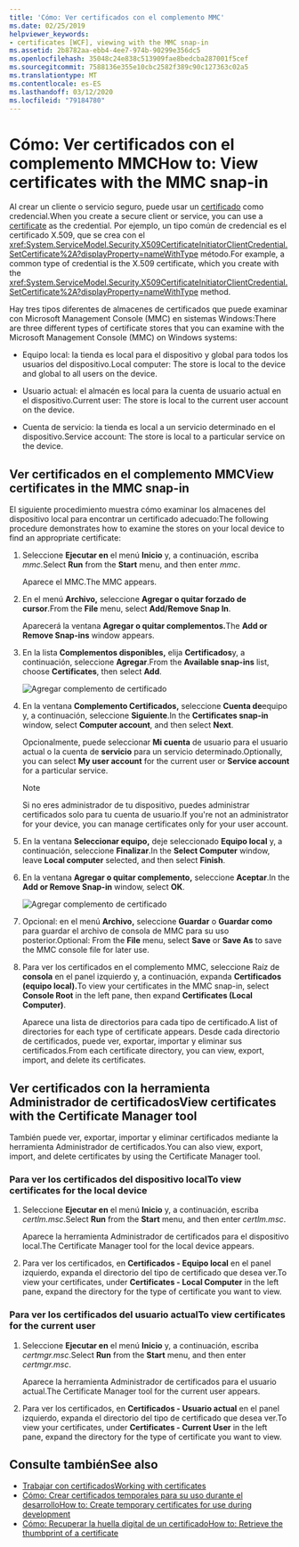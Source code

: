 ```yaml
---
title: 'Cómo: Ver certificados con el complemento MMC'
ms.date: 02/25/2019
helpviewer_keywords:
- certificates [WCF], viewing with the MMC snap-in
ms.assetid: 2b8782aa-ebb4-4ee7-974b-90299e356dc5
ms.openlocfilehash: 35048c24e838c513909fae8bedcba287001f5cef
ms.sourcegitcommit: 7588136e355e10cbc2582f389c90c127363c02a5
ms.translationtype: MT
ms.contentlocale: es-ES
ms.lasthandoff: 03/12/2020
ms.locfileid: "79184780"
---
```

# <a name="how-to-view-certificates-with-the-mmc-snap-in"></a><span data-ttu-id="d4dbb-102">Cómo: Ver certificados con el complemento MMC</span><span class="sxs-lookup"><span data-stu-id="d4dbb-102">How to: View certificates with the MMC snap-in</span></span>
<span data-ttu-id="d4dbb-103">Al crear un cliente o servicio seguro, puede usar un [certificado](working-with-certificates.md) como credencial.</span><span class="sxs-lookup"><span data-stu-id="d4dbb-103">When you create a secure client or service, you can use a [certificate](working-with-certificates.md) as the credential.</span></span> <span data-ttu-id="d4dbb-104">Por ejemplo, un tipo común de credencial es el certificado X.509, que se crea con el <xref:System.ServiceModel.Security.X509CertificateInitiatorClientCredential.SetCertificate%2A?displayProperty=nameWithType> método.</span><span class="sxs-lookup"><span data-stu-id="d4dbb-104">For example, a common type of credential is the X.509 certificate, which you create with the <xref:System.ServiceModel.Security.X509CertificateInitiatorClientCredential.SetCertificate%2A?displayProperty=nameWithType> method.</span></span>

<span data-ttu-id="d4dbb-105">Hay tres tipos diferentes de almacenes de certificados que puede examinar con Microsoft Management Console (MMC) en sistemas Windows:</span><span class="sxs-lookup"><span data-stu-id="d4dbb-105">There are three different types of certificate stores that you can examine with the Microsoft Management Console (MMC) on Windows systems:</span></span>

- <span data-ttu-id="d4dbb-106">Equipo local: la tienda es local para el dispositivo y global para todos los usuarios del dispositivo.</span><span class="sxs-lookup"><span data-stu-id="d4dbb-106">Local computer: The store is local to the device and global to all users on the device.</span></span>

- <span data-ttu-id="d4dbb-107">Usuario actual: el almacén es local para la cuenta de usuario actual en el dispositivo.</span><span class="sxs-lookup"><span data-stu-id="d4dbb-107">Current user: The store is local to the current user account on the device.</span></span>

- <span data-ttu-id="d4dbb-108">Cuenta de servicio: la tienda es local a un servicio determinado en el dispositivo.</span><span class="sxs-lookup"><span data-stu-id="d4dbb-108">Service account: The store is local to a particular service on the device.</span></span>

## <a name="view-certificates-in-the-mmc-snap-in"></a><span data-ttu-id="d4dbb-109">Ver certificados en el complemento MMC</span><span class="sxs-lookup"><span data-stu-id="d4dbb-109">View certificates in the MMC snap-in</span></span>

<span data-ttu-id="d4dbb-110">El siguiente procedimiento muestra cómo examinar los almacenes del dispositivo local para encontrar un certificado adecuado:</span><span class="sxs-lookup"><span data-stu-id="d4dbb-110">The following procedure demonstrates how to examine the stores on your local device to find an appropriate certificate:</span></span>
  
1. <span data-ttu-id="d4dbb-111">Seleccione **Ejecutar en** el menú **Inicio** y, a continuación, escriba *mmc*.</span><span class="sxs-lookup"><span data-stu-id="d4dbb-111">Select **Run** from the **Start** menu, and then enter *mmc*.</span></span>

    <span data-ttu-id="d4dbb-112">Aparece el MMC.</span><span class="sxs-lookup"><span data-stu-id="d4dbb-112">The MMC appears.</span></span>
  
2. <span data-ttu-id="d4dbb-113">En el menú **Archivo,** seleccione **Agregar o quitar forzado de cursor**.</span><span class="sxs-lookup"><span data-stu-id="d4dbb-113">From the **File** menu, select **Add/Remove Snap In**.</span></span>

    <span data-ttu-id="d4dbb-114">Aparecerá la ventana **Agregar o quitar complementos.**</span><span class="sxs-lookup"><span data-stu-id="d4dbb-114">The **Add or Remove Snap-ins** window appears.</span></span>
  
3. <span data-ttu-id="d4dbb-115">En la lista **Complementos disponibles,** elija **Certificados**y, a continuación, seleccione **Agregar**.</span><span class="sxs-lookup"><span data-stu-id="d4dbb-115">From the **Available snap-ins** list, choose **Certificates**, then select **Add**.</span></span>  

    ![Agregar complemento de certificado](./media/mmc-add-certificate-snap-in.png)
  
4. <span data-ttu-id="d4dbb-117">En la ventana **Complemento Certificados,** seleccione **Cuenta de**equipo y, a continuación, seleccione **Siguiente**.</span><span class="sxs-lookup"><span data-stu-id="d4dbb-117">In the **Certificates snap-in** window, select **Computer account**, and then select **Next**.</span></span>
  
    <span data-ttu-id="d4dbb-118">Opcionalmente, puede seleccionar **Mi cuenta** de usuario para el usuario actual o la cuenta de **servicio** para un servicio determinado.</span><span class="sxs-lookup"><span data-stu-id="d4dbb-118">Optionally, you can select **My user account** for the current user or **Service account** for a particular service.</span></span>

    > [!NOTE]
    > <span data-ttu-id="d4dbb-119">Si no eres administrador de tu dispositivo, puedes administrar certificados solo para tu cuenta de usuario.</span><span class="sxs-lookup"><span data-stu-id="d4dbb-119">If you're not an administrator for your device, you can manage certificates only for your user account.</span></span>
  
5. <span data-ttu-id="d4dbb-120">En la ventana **Seleccionar equipo,** deje seleccionado **Equipo local** y, a continuación, seleccione **Finalizar**.</span><span class="sxs-lookup"><span data-stu-id="d4dbb-120">In the **Select Computer** window, leave **Local computer** selected, and then select **Finish**.</span></span>  
  
6. <span data-ttu-id="d4dbb-121">En la ventana **Agregar o quitar complemento,** seleccione **Aceptar**.</span><span class="sxs-lookup"><span data-stu-id="d4dbb-121">In the **Add or Remove Snap-in** window, select **OK**.</span></span>  
  
    ![Agregar complemento de certificado](./media/mmc-certificate-snap-in-selected.png)

7. <span data-ttu-id="d4dbb-123">Opcional: en el menú **Archivo,** seleccione **Guardar** o **Guardar como** para guardar el archivo de consola de MMC para su uso posterior.</span><span class="sxs-lookup"><span data-stu-id="d4dbb-123">Optional: From the **File** menu, select **Save** or **Save As** to save the MMC console file for later use.</span></span>  

8. <span data-ttu-id="d4dbb-124">Para ver los certificados en el complemento MMC, seleccione Raíz de **consola** en el panel izquierdo y, a continuación, expanda **Certificados (equipo local).**</span><span class="sxs-lookup"><span data-stu-id="d4dbb-124">To view your certificates in the MMC snap-in, select **Console Root** in the left pane, then expand **Certificates (Local Computer)**.</span></span>

    <span data-ttu-id="d4dbb-125">Aparece una lista de directorios para cada tipo de certificado.</span><span class="sxs-lookup"><span data-stu-id="d4dbb-125">A list of directories for each type of certificate appears.</span></span> <span data-ttu-id="d4dbb-126">Desde cada directorio de certificados, puede ver, exportar, importar y eliminar sus certificados.</span><span class="sxs-lookup"><span data-stu-id="d4dbb-126">From each certificate directory, you can view, export, import, and delete its certificates.</span></span>

## <a name="view-certificates-with-the-certificate-manager-tool"></a><span data-ttu-id="d4dbb-127">Ver certificados con la herramienta Administrador de certificados</span><span class="sxs-lookup"><span data-stu-id="d4dbb-127">View certificates with the Certificate Manager tool</span></span>

<span data-ttu-id="d4dbb-128">También puede ver, exportar, importar y eliminar certificados mediante la herramienta Administrador de certificados.</span><span class="sxs-lookup"><span data-stu-id="d4dbb-128">You can also view, export, import, and delete certificates by using the Certificate Manager tool.</span></span>

### <a name="to-view-certificates-for-the-local-device"></a><span data-ttu-id="d4dbb-129">Para ver los certificados del dispositivo local</span><span class="sxs-lookup"><span data-stu-id="d4dbb-129">To view certificates for the local device</span></span>

1. <span data-ttu-id="d4dbb-130">Seleccione **Ejecutar en** el menú **Inicio** y, a continuación, escriba *certlm.msc*.</span><span class="sxs-lookup"><span data-stu-id="d4dbb-130">Select **Run** from the **Start** menu, and then enter *certlm.msc*.</span></span>

    <span data-ttu-id="d4dbb-131">Aparece la herramienta Administrador de certificados para el dispositivo local.</span><span class="sxs-lookup"><span data-stu-id="d4dbb-131">The Certificate Manager tool for the local device appears.</span></span>
  
2. <span data-ttu-id="d4dbb-132">Para ver los certificados, en **Certificados - Equipo local** en el panel izquierdo, expanda el directorio del tipo de certificado que desea ver.</span><span class="sxs-lookup"><span data-stu-id="d4dbb-132">To view your certificates, under **Certificates - Local Computer** in the left pane, expand the directory for the type of certificate you want to view.</span></span>

### <a name="to-view-certificates-for-the-current-user"></a><span data-ttu-id="d4dbb-133">Para ver los certificados del usuario actual</span><span class="sxs-lookup"><span data-stu-id="d4dbb-133">To view certificates for the current user</span></span>

1. <span data-ttu-id="d4dbb-134">Seleccione **Ejecutar en** el menú **Inicio** y, a continuación, escriba *certmgr.msc*.</span><span class="sxs-lookup"><span data-stu-id="d4dbb-134">Select **Run** from the **Start** menu, and then enter *certmgr.msc*.</span></span>

    <span data-ttu-id="d4dbb-135">Aparece la herramienta Administrador de certificados para el usuario actual.</span><span class="sxs-lookup"><span data-stu-id="d4dbb-135">The Certificate Manager tool for the current user appears.</span></span>
  
2. <span data-ttu-id="d4dbb-136">Para ver los certificados, en **Certificados - Usuario actual** en el panel izquierdo, expanda el directorio del tipo de certificado que desea ver.</span><span class="sxs-lookup"><span data-stu-id="d4dbb-136">To view your certificates, under **Certificates - Current User** in the left pane, expand the directory for the type of certificate you want to view.</span></span>

## <a name="see-also"></a><span data-ttu-id="d4dbb-137">Consulte también</span><span class="sxs-lookup"><span data-stu-id="d4dbb-137">See also</span></span>

- [<span data-ttu-id="d4dbb-138">Trabajar con certificados</span><span class="sxs-lookup"><span data-stu-id="d4dbb-138">Working with certificates</span></span>](working-with-certificates.md)
- [<span data-ttu-id="d4dbb-139">Cómo: Crear certificados temporales para su uso durante el desarrollo</span><span class="sxs-lookup"><span data-stu-id="d4dbb-139">How to: Create temporary certificates for use during development</span></span>](how-to-create-temporary-certificates-for-use-during-development.md)
- [<span data-ttu-id="d4dbb-140">Cómo: Recuperar la huella digital de un certificado</span><span class="sxs-lookup"><span data-stu-id="d4dbb-140">How to: Retrieve the thumbprint of a certificate</span></span>](how-to-retrieve-the-thumbprint-of-a-certificate.md)
